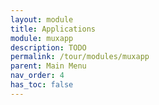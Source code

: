 ```yaml
---
layout: module
title: Applications
module: muxapp
description: TODO
permalink: /tour/modules/muxapp
parent: Main Menu
nav_order: 4
has_toc: false
---
```

